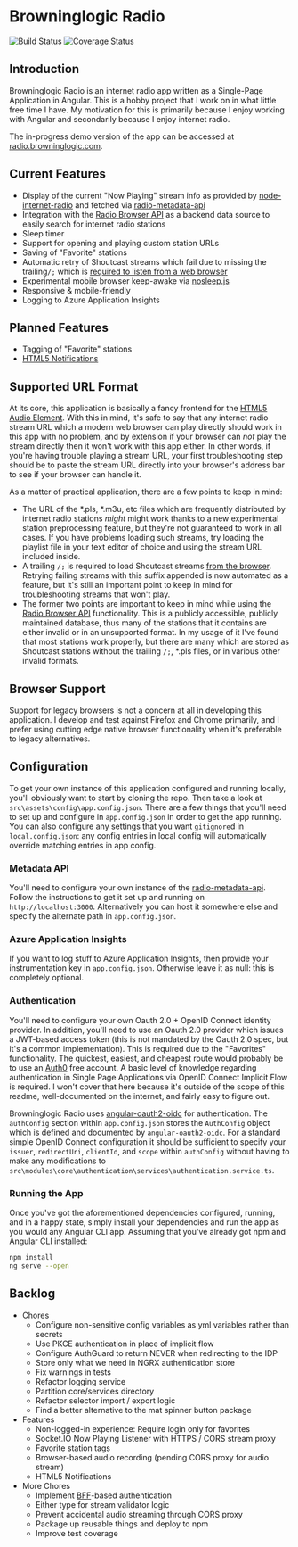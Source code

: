 # Browninglogic Radio

![Build Status](https://github.com/pfbrowning/ng-radio/workflows/Angular%20CI/badge.svg)
[![Coverage Status](https://coveralls.io/repos/github/pfbrowning/ng-radio/badge.svg?branch=master)](https://coveralls.io/github/pfbrowning/ng-radio?branch=master)

## Introduction
Browninglogic Radio is an internet radio app written as a Single-Page Application in Angular.  This is a hobby project that I work on in what little free time I have.  My motivation for this is primarily because I enjoy working with Angular and secondarily because I enjoy internet radio.

The in-progress demo version of the app can be accessed at [radio.browninglogic.com](http://radio.browninglogic.com).

## Current Features
* Display of the current "Now Playing" stream info as provided by [node-internet-radio](https://github.com/gabek/node-internet-radio) and fetched via [radio-metadata-api](https://github.com/pfbrowning/radio-metadata-api)
* Integration with the [Radio Browser API](https://de1.api.radio-browser.info/) as a backend data source to easily search for internet radio stations
* Sleep timer
* Support for opening and playing custom station URLs
* Saving of "Favorite" stations
* Automatic retry of Shoutcast streams which fail due to missing the trailing`/;` which is [required to listen from a web browser](https://stackoverflow.com/a/1759607)
* Experimental mobile browser keep-awake via [nosleep.js](https://github.com/richtr/NoSleep.js/)
* Responsive & mobile-friendly
* Logging to Azure Application Insights

## Planned Features
* Tagging of "Favorite" stations
* [HTML5 Notifications](https://developer.mozilla.org/en-US/docs/Web/API/notification)

## Supported URL Format
At its core, this application is basically a fancy frontend for the [HTML5 Audio Element](https://developer.mozilla.org/en-US/docs/Web/HTML/Element/audio).  With this in mind, it's safe to say that any internet radio stream URL which a modern web browser can play directly should work in this app with no problem, and by extension if your browser can *not* play the stream directly then it won't work with this app either.  In other words, if you're having trouble playing a stream URL, your first troubleshooting step should be to paste the stream URL directly into your browser's address bar to see if your browser can handle it.

As a matter of practical application, there are a few points to keep in mind:
* The URL of the *.pls, *.m3u, etc files which are frequently distributed by internet radio stations _might_ might work thanks to a new experimental station preprocessing feature, but they're not guaranteed to work in all cases.  If you have problems loading such streams, try loading the playlist file in your text editor of choice and using the stream URL included inside.
* A trailing `/;` is required to load Shoutcast streams [from the browser](https://stackoverflow.com/a/1759607).  Retrying failing streams with this suffix appended is now automated as a feature, but it's still an important point to keep in mind for troubleshooting streams that won't play.
* The former two points are important to keep in mind while using the [Radio Browser API](http://www.radio-browser.info) functionality.  This is a publicly accessible, publicly maintained database, thus many of the stations that it contains are either invalid or in an unsupported format.  In my usage of it I've found that most stations work properly, but there are many which are stored as Shoutcast stations without the trailing `/;`, *.pls files, or in various other invalid formats.

## Browser Support
Support for legacy browsers is not a concern at all in developing this application.  I develop and test against Firefox and Chrome primarily, and I prefer using cutting edge native browser functionality when it's preferable to legacy alternatives.

## Configuration
To get your own instance of this application configured and running locally, you'll obviously want to start by cloning the repo.  Then take a look at `src\assets\config\app.config.json`.  There are a few things that you'll need to set up and configure in `app.config.json` in order to get the app running.  You can also configure any settings that you want `gitignore`d in `local.config.json`: any config entries in local config will automatically override matching entries in app config.

### Metadata API
You'll need to configure your own instance of the [radio-metadata-api](https://github.com/pfbrowning/radio-metadata-api).  Follow the instructions to get it set up and running on `http://localhost:3000`.  Alternatively you can host it somewhere else and specify the alternate path in `app.config.json`.

### Azure Application Insights
If you want to log stuff to Azure Application Insights, then provide your instrumentation key in `app.config.json`.  Otherwise leave it as null: this is completely optional.

### Authentication
You'll need to configure your own Oauth 2.0 + OpenID Connect identity provider.  In addition, you'll need to use an Oauth 2.0 provider which issues a JWT-based access token (this is not mandated by the Oauth 2.0 spec, but it's a common implementation).  This is required due to the "Favorites" functionality.  The quickest, easiest, and cheapest route would probably be to use an [Auth0](https://auth0.com/) free account.  A basic level of knowledge regarding authentication in Single Page Applications via OpenID Connect Implicit Flow is required.  I won't cover that here because it's outside of the scope of this readme, well-documented on the internet, and fairly easy to figure out.

Browninglogic Radio uses [angular-oauth2-oidc](https://github.com/manfredsteyer/angular-oauth2-oidc) for authentication.  The `authConfig` section within `app.config.json` stores the `AuthConfig` object which is defined and documented by `angular-oauth2-oidc`.  For a standard simple OpenID Connect configuration it should be sufficient to specify your `issuer`, `redirectUri`, `clientId`, and `scope` within `authConfig` without having to make any modifications to `src\modules\core\authentication\services\authentication.service.ts`.

### Running the App
Once you've got the aforementioned dependencies configured, running, and in a happy state, simply install your dependencies and run the app as you would any Angular CLI app.  Assuming that you've already got npm and Angular CLI installed:
```bash
npm install
ng serve --open
```

## Backlog
* Chores
  * Configure non-sensitive config variables as yml variables rather than secrets
  * Use PKCE authentication in place of implicit flow
  * Configure AuthGuard to return NEVER when redirecting to the IDP
  * Store only what we need in NGRX authentication store
  * Fix warnings in tests
  * Refactor logging service
  * Partition core/services directory
  * Refactor selector import / export logic
  * Find a better alternative to the mat spinner button package
* Features
  * Non-logged-in experience: Require login only for favorites
  * Socket.IO Now Playing Listener with HTTPS / CORS stream proxy
  * Favorite station tags
  * Browser-based audio recording (pending CORS proxy for audio stream)
  * HTML5 Notifications
* More Chores
  * Implement [BFF](https://leastprivilege.com/2019/01/18/an-alternative-way-to-secure-spas-with-asp-net-core-openid-connect-oauth-2-0-and-proxykit/)-based authentication
  * Either type for stream validator logic
  * Prevent accidental audio streaming through CORS proxy
  * Package up reusable things and deploy to npm
  * Improve test coverage
  